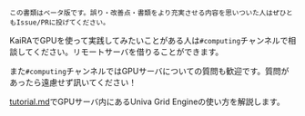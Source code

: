     この書類はベータ版です。誤り・改善点・書類をより充実させる内容を思いついた人はぜひともIssue/PRに投げてください。

KaiRAでGPUを使って実践してみたいことがある人は`#computing`チャンネルで相談してください。リモートサーバを借りることができます。

また`#computing`チャンネルではGPUサーバについての質問も歓迎です。質問があったら遠慮せず訊いてください！

[tutorial.md](tutorial.md)でGPUサーバ内にあるUniva Grid Engineの使い方を解説します。
